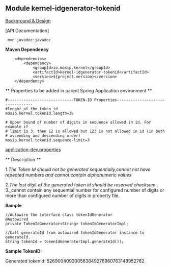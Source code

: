 ## Module kernel-idgenerator-tokenid

[Background & Design](../../docs/design/kernel/Kernel-idgenerator-tokenid.md)

[API Documentation]


```
 mvn javadoc:javadoc

 ```
 
 **Maven Dependency**

```
	<dependencies>
		<dependency>
			<groupId>io.mosip.kernel</groupId>
			<artifactId>kernel-idgenerator-tokenid</artifactId>
			<version>${project.version}</version>
	</dependency>

```

** Properties to be added in parent Spring Application environment **

```
#-----------------------------TOKEN-ID Properties---------------------------------
#lenght of the token id
mosip.kernel.tokenid.length=36

# Upper bound of number of digits in sequence allowed in id. For example if
# limit is 3, then 12 is allowed but 123 is not allowed in id (in both
# ascending and descending order)
mosip.kernel.tokenid.sequence-limit=3
```

[application-dev.properties](../../config/application-dev.properties)



** Description **

1._The Token Id should not be generated sequentially,cannot not have repeated numbers and cannot contain alphanumeric values_

2._The last digit of the generated token id should be reserved checksum_ .
3._cannot contain any sequential number for configured number of digits or more than configured number of digits in property file.



**Sample**
 
  ```
//Autowire the interface class tokenIdGenerator
  @Autowired
  private TokenIdGenerator<String> tokenIdGeneratorImpl;

 //Call generateId from autowired tokenIdGenerator instance to generateId.
  String tokenId = tokenIdGeneratorImpl.generateId());
  
```
**Sample TokenID:**

Generated tokenId: 526900409300563849276960763148952762









